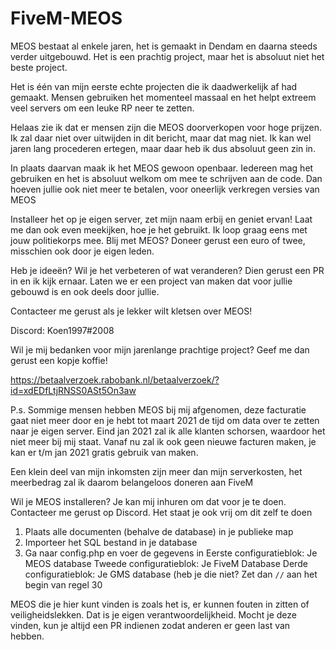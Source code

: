 # FiveM-MEOS

MEOS bestaat al enkele jaren, het is gemaakt in Dendam en daarna steeds verder uitgebouwd. 
Het is een prachtig project, maar het is absoluut niet het beste project. 

Het is één van mijn eerste echte projecten die ik daadwerkelijk af had gemaakt. Mensen gebruiken het momenteel massaal en het helpt extreem veel servers om een leuke RP neer te zetten. 

Helaas zie ik dat er mensen zijn die MEOS doorverkopen voor hoge prijzen. Ik zal daar niet over uitwijden in dit bericht, maar dat mag niet. Ik kan wel jaren lang procederen ertegen, maar daar heb ik dus absoluut geen zin in.

In plaats daarvan maak ik het MEOS gewoon openbaar. Iedereen mag het gebruiken en het is absoluut welkom om mee te schrijven aan de code.
Dan hoeven jullie ook niet meer te betalen, voor oneerlijk verkregen versies van MEOS

Installeer het op je eigen server, zet mijn naam erbij en geniet ervan! Laat me dan ook even meekijken, hoe je het gebruikt. Ik loop graag eens met jouw politiekorps mee. Blij met MEOS? Doneer gerust een euro of twee, misschien ook door je eigen leden. 

Heb je ideeën? Wil je het verbeteren of wat veranderen? Dien gerust een PR in en ik kijk ernaar. Laten we er een project van maken dat voor jullie gebouwd is en ook deels door jullie. 

Contacteer me gerust als je lekker wilt kletsen over MEOS! 

Discord: Koen1997#2008

Wil je mij bedanken voor mijn jarenlange prachtige project? Geef me dan gerust een kopje koffie!

https://betaalverzoek.rabobank.nl/betaalverzoek/?id=xdEDfLtjRNSS0ASt5On3aw


P.s. Sommige mensen hebben MEOS bij mij afgenomen, deze facturatie gaat niet meer door en je hebt tot maart 2021 de tijd om data over te zetten naar je eigen server. Eind jan 2021 zal ik alle klanten schorsen, waardoor het niet meer bij mij staat. Vanaf nu zal ik ook geen nieuwe facturen maken, je kan er t/m jan 2021 gratis gebruik van maken. 

Een klein deel van mijn inkomsten zijn meer dan mijn serverkosten, het meerbedrag zal ik daarom belangeloos doneren aan FiveM

Wil je MEOS installeren? Je kan mij inhuren om dat voor je te doen. Contacteer me gerust op Discord. 
Het staat je ook vrij om dit zelf te doen

1. Plaats alle documenten (behalve de database) in je publieke map 
2. Importeer het SQL bestand in je database
3. Ga naar config.php en voer de gegevens in 
  Eerste configuratieblok: Je MEOS database
  Tweede configuratieblok: Je FiveM Database
  Derde configuratieblok: Je GMS database (heb je die niet? Zet dan `//` aan het begin van regel 30
  
MEOS die je hier kunt vinden is zoals het is, er kunnen fouten in zitten of veiligheidslekken. Dat is je eigen verantwoordelijkheid. Mocht je deze vinden, kun je altijd een PR indienen zodat anderen er geen last van hebben.
